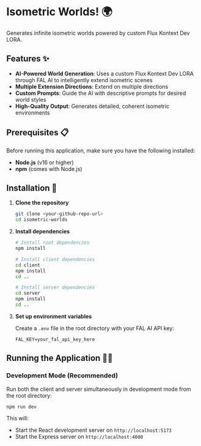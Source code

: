# Isometric Worlds! 🌍

Generates infinite isometric worlds powered by custom Flux Kontext Dev LORA.

## Features ✨

- **AI-Powered World Generation**: Uses a custom Flux Kontext Dev LORA through FAL AI to intelligently extend isometric scenes
- **Multiple Extension Directions**: Extend on multiple directions
- **Custom Prompts**: Guide the AI with descriptive prompts for desired world styles
- **High-Quality Output**: Generates detailed, coherent isometric environments

## Prerequisites 📋

Before running this application, make sure you have the following installed:

- **Node.js** (v16 or higher)
- **npm** (comes with Node.js)

## Installation 🚀

1. **Clone the repository**
   ```bash
   git clone <your-github-repo-url>
   cd isometric-worlds
   ```

2. **Install dependencies**
   ```bash
   # Install root dependencies
   npm install

   # Install client dependencies
   cd client
   npm install
   cd ..

   # Install server dependencies
   cd server
   npm install
   cd ..
   ```

3. **Set up environment variables**

   Create a `.env` file in the root directory with your FAL AI API key:
   ```
   FAL_KEY=your_fal_api_key_here
   ```
## Running the Application 🏃‍♂️

### Development Mode (Recommended)

Run both the client and server simultaneously in development mode from the root directory:

```bash
npm run dev
```

This will:
- Start the React development server on `http://localhost:5173`
- Start the Express server on `http://localhost:4000`